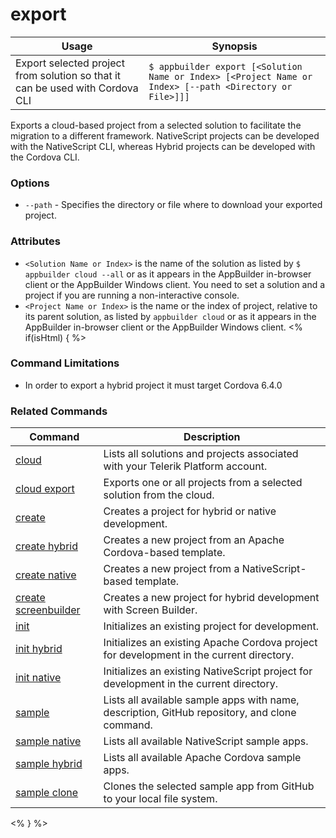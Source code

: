 export
==========

Usage | Synopsis
------|-------
Export selected project from solution so that it can be used with Cordova CLI | `$ appbuilder export [<Solution Name or Index> [<Project Name or Index> [--path <Directory or File>]]]`

Exports a cloud-based project from a selected solution to facilitate the migration to a different framework. NativeScript projects can be developed with the NativeScript CLI, whereas Hybrid projects can be developed with the Cordova CLI.

### Options
* `--path` - Specifies the directory or file where to download your exported project.

### Attributes
* `<Solution Name or Index>` is the name of the solution as listed by `$ appbuilder cloud --all` or as it appears in the AppBuilder in-browser client or the AppBuilder Windows client. You need to set a solution and a project if you are running a non-interactive console.
* `<Project Name or Index>` is the name or the index of project, relative to its parent solution, as listed by `appbuilder cloud` or as it appears in the AppBuilder in-browser client or the AppBuilder Windows client.
<% if(isHtml) { %>
### Command Limitations

* In order to export a hybrid project it must target Cordova 6.4.0

### Related Commands

Command | Description
----------|----------
[cloud](cloud.html) | Lists all solutions and projects associated with your Telerik Platform account.
[cloud export](cloud-export.html) | Exports one or all projects from a selected solution from the cloud.
[create](create.html) | Creates a project for hybrid or native development.
[create hybrid](create-hybrid.html) | Creates a new project from an Apache Cordova-based template.
[create native](create-native.html) | Creates a new project from a NativeScript-based template.
[create screenbuilder](create-screenbuilder.html) | Creates a new project for hybrid development with Screen Builder.
[init](init.html) | Initializes an existing project for development.
[init hybrid](init-hybrid.html) | Initializes an existing Apache Cordova project for development in the current directory.
[init native](init-native.html) | Initializes an existing NativeScript project for development in the current directory.
[sample](sample.html) | Lists all available sample apps with name, description, GitHub repository, and clone command.
[sample native](sample-native.html) | Lists all available NativeScript sample apps.
[sample hybrid](sample-hybrid.html) | Lists all available Apache Cordova sample apps.
[sample clone](sample-clone.html) | Clones the selected sample app from GitHub to your local file system.
<% } %>
